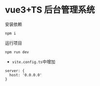 # vue3+TS 后台管理系统

安装依赖

```
npm i
```

运行项目

```
npm run dev
```

- `vite.config.ts`中增加

```
server: {
  host: '0.0.0.0'
}
```
